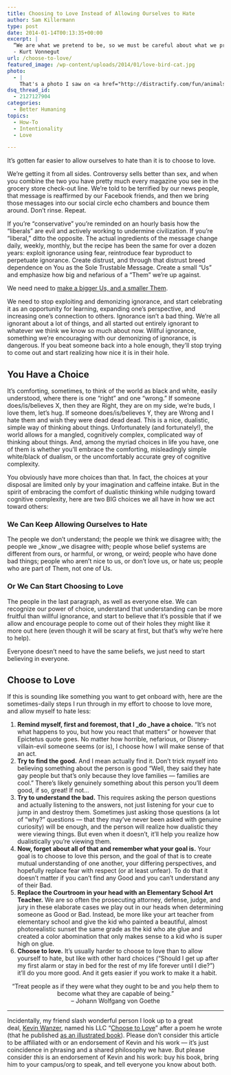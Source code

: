 ```yaml
---
title: Choosing to Love Instead of Allowing Ourselves to Hate
author: Sam Killermann
type: post
date: 2014-01-14T00:13:35+00:00
excerpt: |
  “We are what we pretend to be, so we must be careful about what we pretend to be.” 
  - Kurt Vonnegut
url: /choose-to-love/
featured_image: /wp-content/uploads/2014/01/love-bird-cat.jpg
photo:
  - |
    That's a photo I saw on <a href="http://distractify.com/fun/animals-fun/animal-pillows/" target="_blank">Distractify</a> (attributed to SodaHead.com) that was way too perfect for this article to pass up. Making things 110% perfect, and I might be wrong, folks, but I'm pretty sure that's a <a href="http://en.wikipedia.org/wiki/Lovebird" target="_blank">Lovebird</a>. *Swoon.*
dsq_thread_id:
  - 2127127904
categories:
  - Better Humaning
topics:
  - How-To
  - Intentionality
  - Love

---
```

It&#8217;s gotten far easier to allow ourselves to hate than it is to choose to love.

We&#8217;re getting it from all sides. Controversy sells better than sex, and when you combine the two you have pretty much every magazine you see in the grocery store check-out line. We&#8217;re told to be terrified by our news people, that message is reaffirmed by our Facebook friends, and then we bring those messages into our social circle echo chambers and bounce them around. Don&#8217;t rinse. Repeat.

If you&#8217;re &#8220;conservative&#8221; you&#8217;re reminded on an hourly basis how the &#8220;liberals&#8221; are evil and actively working to undermine civilization. If you&#8217;re &#8220;liberal,&#8221; ditto the opposite. The actual ingredients of the message change daily, weekly, monthly, but the recipe has been the same for over a dozen years: exploit ignorance using fear, reintroduce fear byproduct to perpetuate ignorance. Create distrust, and through that distrust breed dependence on You as the Sole Trustable Message. Create a small &#8220;Us&#8221; and emphasize how big and nefarious of a &#8220;Them&#8221; we&#8217;re up against.

We need need to [make a bigger Us, and a smaller Them][1].

We need to stop exploiting and demonizing ignorance, and start celebrating it as an opportunity for learning, expanding one&#8217;s perspective, and increasing one&#8217;s connection to others. Ignorance isn&#8217;t a bad thing. We&#8217;re all ignorant about a lot of things, and all started out entirely ignorant to whatever we think we know so much about now. Willful ignorance, something we&#8217;re encouraging with our demonizing of ignorance, is dangerous. If you beat someone back into a hole enough, they&#8217;ll stop trying to come out and start realizing how nice it is in their hole.

## You Have a Choice

It&#8217;s comforting, sometimes, to think of the world as black and white, easily understood, where there is one &#8220;right&#8221; and one &#8220;wrong.&#8221; If someone does/is/believes X, then they are Right, they are on my side, we&#8217;re buds, I love them, let&#8217;s hug. If someone does/is/believes Y, they are Wrong and I hate them and wish they were dead dead dead. This is a nice, dualistic, simple way of thinking about things. Unfortunately (and fortunately!), the world allows for a mangled, cognitively complex, complicated way of thinking about things. And, among the myriad choices in life you have, one of them is whether you&#8217;ll embrace the comforting, misleadingly simple white/black of dualism, or the uncomfortably accurate grey of cognitive complexity.

You obviously have more choices than that. In fact, the choices at your disposal are limited only by your imagination and caffeine intake. But in the spirit of embracing the comfort of dualistic thinking while nudging toward cognitive complexity, here are two BIG choices we all have in how we act toward others:

### We Can Keep Allowing Ourselves to Hate

The people we don&#8217;t understand; the people we think we disagree with; the people we _know _we disagree with; people whose belief systems are different from ours, or harmful, or wrong, or weird; people who have done bad things; people who aren&#8217;t nice to us, or don&#8217;t love us, or hate us; people who are part of Them, not one of Us.

### Or We Can Start Choosing to Love

The people in the last paragraph, as well as everyone else. We can recognize our power of choice, understand that understanding can be more fruitful than willful ignorance, and start to believe that it&#8217;s possible that if we allow and encourage people to come out of their holes they might like it more out here (even though it will be scary at first, but that&#8217;s why we&#8217;re here to help).

Everyone doesn&#8217;t need to have the same beliefs, we just need to start believing in everyone.

## Choose to Love

If this is sounding like something you want to get onboard with, here are the sometimes-daily steps I run through in my effort to choose to love more, and allow myself to hate less:

  1. **Remind myself, first and foremost, that I _do _have a choice.** &#8220;It&#8217;s not what happens to you, but how you react that matters&#8221; or however that Epictetus quote goes. No matter how horrible, nefarious, or Disney-villain-evil someone seems (or is), I choose how I will make sense of that an act.
  2. **Try to find the good.** And I mean actually find it. Don&#8217;t trick myself into believing something about the person is good &#8220;Well, they said they hate gay people but that&#8217;s only because they love families &#8212; families are cool.&#8221; There&#8217;s likely genuinely something about this person you&#8217;ll deem good, if so, great! If not&#8230;
  3. **Try to understand the bad.** This requires asking the person questions and actually listening to the answers, not just listening for your cue to jump in and destroy them. Sometimes just asking those questions (a lot of &#8220;why?&#8221; questions &#8212; that they may&#8217;ve never been asked with genuine curiosity) will be enough, and the person will realize how dualistic they were viewing things. But even when it doesn&#8217;t, it&#8217;ll help you realize how dualistically you&#8217;re viewing them.
  4. **Now, forget about all of that and remember what your goal is.** Your goal is to choose to love this person, and the goal of that is to create mutual understanding of one another, your differing perspectives, and hopefully replace fear with respect (or at least unfear). To do that it doesn&#8217;t matter if you can&#8217;t find any Good and you can&#8217;t understand any of their Bad.
  5. **Replace the Courtroom in your head with an Elementary School Art Teacher.** We are so often the prosecuting attorney, defense, judge, and jury in these elaborate cases we play out in our heads when determining someone as Good or Bad. Instead, be more like your art teacher from elementary school and give the kid who painted a beautiful, almost photorealistic sunset the same grade as the kid who ate glue and created a color abomination that only makes sense to a kid who is super high on glue.
  6. **Choose to love.** It&#8217;s usually harder to choose to love than to allow yourself to hate, but like with other hard choices (&#8220;Should I get up after my first alarm or stay in bed for the rest of my life forever until I die?&#8221;) it&#8217;ll do you more good. And it gets easier if you work to make it a habit.

<p style="text-align: center;">
  &#8220;Treat people as if they were what they ought to be and you help them to become what they are capable of being.&#8221;<br /> &#8211; Johann Wolfgang von Goethe
</p>

***

<p style="text-align: left;">
  Incidentally, my friend slash wonderful person I look up to a great deal, <a href="http://www.kevinwanzer.com" target="_blank">Kevin Wanzer</a>, named his LLC &#8220;<a href="http://www.choosetolove.com">Choose to Love</a>&#8221; after a poem he wrote (that he published <a href="http://www.amazon.com/Choose-To-Love-About-Choices/dp/1420895214/ref=sr_1_1?ie=UTF8&qid=1389657530&sr=8-1&keywords=choose+to+love" target="_blank">as an illustrated book</a>). Please don&#8217;t consider this article to be affiliated with or an endorsement of Kevin and his work &#8212; it&#8217;s just coincidence in phrasing and a shared philosophy we have. But please consider <em>this </em>is an endorsement of Kevin and his work: buy his book, bring him to your campus/org to speak, and tell everyone you know about both.
</p>

 [1]: //us-vs-them/ "Making a Bigger “Us” and a Smaller “Them”"